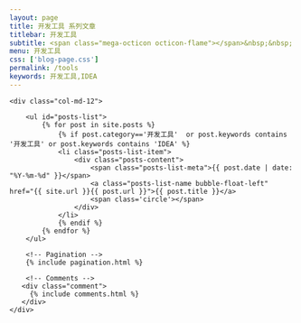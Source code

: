 ```yaml
---
layout: page
title: 开发工具 系列文章
titlebar: 开发工具
subtitle: <span class="mega-octicon octicon-flame"></span>&nbsp;&nbsp; 开发工具 系列教程
menu: 开发工具
css: ['blog-page.css']
permalink: /tools
keywords: 开发工具,IDEA
---
```


<div class="row">

    <div class="col-md-12">

        <ul id="posts-list">
            {% for post in site.posts %}
                {% if post.category=='开发工具'  or post.keywords contains '开发工具' or post.keywords contains 'IDEA' %}
                <li class="posts-list-item">
                    <div class="posts-content">
                        <span class="posts-list-meta">{{ post.date | date: "%Y-%m-%d" }}</span>
                        <a class="posts-list-name bubble-float-left" href="{{ site.url }}{{ post.url }}">{{ post.title }}</a>
                        <span class='circle'></span>
                    </div>
                </li>
                {% endif %}
            {% endfor %}
        </ul> 

        <!-- Pagination -->
        {% include pagination.html %}

        <!-- Comments -->
       <div class="comment">
         {% include comments.html %}
       </div>
    </div>

</div>
<script>
    $(document).ready(function(){

        // Enable bootstrap tooltip
        $("body").tooltip({ selector: '[data-toggle=tooltip]' });

    });
</script>
